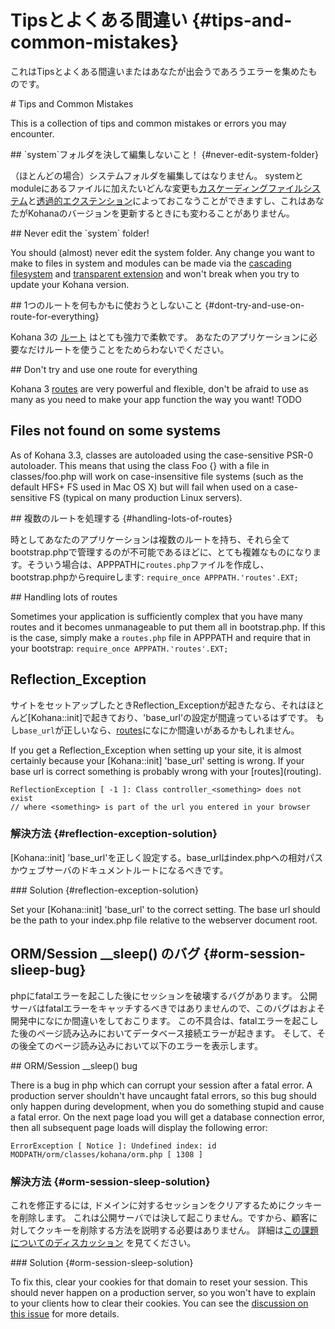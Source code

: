 # Tipsとよくある間違い {#tips-and-common-mistakes}

これはTipsとよくある間違いまたはあなたが出会うであろうエラーを集めたものです。
<div class="original-doc">
# Tips and Common Mistakes

This is a collection of tips and common mistakes or errors you may encounter. 
</div>
## `system`フォルダを決して編集しないこと！ {#never-edit-system-folder}

（ほとんどの場合）システムフォルダを編集してはなりません。
systemとmoduleにあるファイルに加えたいどんな変更も[カスケーディングファイルシステム](files)と[透過的エクステンション](extension)によっておこなうことができますし、これはあなたがKohanaのバージョンを更新するときにも変わることがありません。

<div class="original-doc">
## Never edit the `system` folder!

You should (almost) never edit the system folder.  Any change you want to make to files in system and modules can be made via the [cascading filesystem](files) and [transparent extension](extension) and won't break when you try to update your Kohana version.  
</div>
## 1つのルートを何もかもに使おうとしないこと {#dont-try-and-use-on-route-for-everything}

Kohana 3の [ルート](routing) はとても強力で柔軟です。
あなたのアプリケーションに必要なだけルートを使うことをためらわないでください。

<div class="original-doc">
## Don't try and use one route for everything

Kohana 3 [routes](routing) are very powerful and flexible, don't be afraid to use as many as you need to make your app function the way you want!
TODO
## Files not found on some systems

As of Kohana 3.3, classes are autoloaded using the case-sensitive PSR-0 autoloader. This means that using the class Foo {} with a file in classes/foo.php will work on case-insensitive file systems (such as the default HFS+ FS used in Mac OS X) but will fail when used on a case-sensitive FS (typical on many production Linux servers).
</div>
## 複数のルートを処理する {#handling-lots-of-routes}

時としてあなたのアプリケーションは複数のルートを持ち、それら全てbootstrap.phpで管理するのが不可能であるほどに、とても複雑なものになります。そういう場合は、APPPATHに`routes.php`ファイルを作成し、bootstrap.phpからrequireします: `require_once APPPATH.'routes'.EXT;`

<div class="original-doc">
## Handling lots of routes

Sometimes your application is sufficiently complex that you have many routes and it becomes unmanageable to put them all in bootstrap.php. If this is the case, simply make a `routes.php` file in APPPATH and require that in your bootstrap: `require_once APPPATH.'routes'.EXT;`
</div>


## Reflection_Exception

サイトをセットアップしたときReflection_Exceptionが起きたなら、それはほとんど[Kohana::init]で起きており、'base_url'の設定が間違っているはずです。
もし`base_url`が正しいなら、[routes](routing)になにか間違いがあるかもしれません。

<div class="original-doc">
If you get a Reflection_Exception when setting up your site, it is almost certainly because your [Kohana::init] 'base_url' setting is wrong.  If your base url is correct something is probably wrong with your [routes](routing).
</div>

	ReflectionException [ -1 ]: Class controller_<something> does not exist
	// where <something> is part of the url you entered in your browser

### 解決方法  {#reflection-exception-solution}

[Kohana::init] 'base_url'を正しく設定する。base_urlはindex.phpへの相対パスかウェブサーバのドキュメントルートになるべきです。

<div class="original-doc">
### Solution  {#reflection-exception-solution}

Set your [Kohana::init] 'base_url' to the correct setting. The base url should be the path to your index.php file relative to the webserver document root.
</div>

## ORM/Session __sleep() のバグ {#orm-session-slieep-bug}

phpにfatalエラーを起こした後にセッションを破壊するバグがあります。
公開サーバはfatalエラーをキャッチするべきではありませんので、このバグはおよそ開発中になにか間違いをしておこります。
この不具合は、fatalエラーを起こした後のページ読み込みにおいてデータベース接続エラーが起きます。
そして、その後全てのページ読み込みにおいて以下のエラーを表示します。

<div class="original-doc">
## ORM/Session __sleep() bug

There is a bug in php which can corrupt your session after a fatal error.  A production server shouldn't have uncaught fatal errors, so this bug should only happen during development, when you do something stupid and cause a fatal error.  On the next page load you will get a database connection error, then all subsequent page loads will display the following error:
</div>

	ErrorException [ Notice ]: Undefined index: id
	MODPATH/orm/classes/kohana/orm.php [ 1308 ]

### 解決方法   {#orm-session-sleep-solution}

これを修正するには, ドメインに対するセッションをクリアするためにクッキーを削除します。
これは公開サーバでは決して起こりません。ですから、顧客に対してクッキーを削除する方法を説明する必要はありません。
詳細は[この課題についてのディスカッション](http://dev.kohanaframework.org/issues/3242) を見てください。

<div class="original-doc">
### Solution   {#orm-session-sleep-solution}

To fix this, clear your cookies for that domain to reset your session.  This should never happen on a production server, so you won't have to explain to your clients how to clear their cookies.  You can see the [discussion on this issue](http://dev.kohanaframework.org/issues/3242) for more details.
</div>
